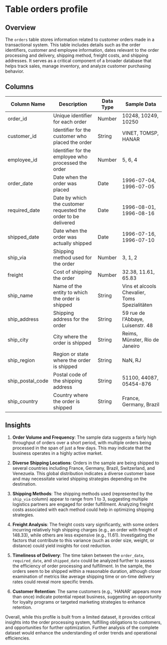 # Table orders profile

## Overview
The `orders` table stores information related to customer orders made in a transactional system. This table includes details such as the order identifiers, customer and employee information, dates relevant to the order processing and delivery, shipping method, freight costs, and shipping addresses. It serves as a critical component of a broader database that helps track sales, manage inventory, and analyze customer purchasing behavior.

## Columns

| Column Name           | Description                                                            | Data Type  | Sample Data                             |
|-----------------------|------------------------------------------------------------------------|------------|-----------------------------------------|
| order_id              | Unique identifier for each order                                       | Number     | 10248, 10249, 10250                    |
| customer_id           | Identifier for the customer who placed the order                       | String     | VINET, TOMSP, HANAR                    |
| employee_id           | Identifier for the employee who processed the order                    | Number     | 5, 6, 4                                 |
| order_date            | Date when the order was placed                                         | Date       | 1996-07-04, 1996-07-05                  |
| required_date         | Date by which the customer requested the order to be delivered         | Date       | 1996-08-01, 1996-08-16                  |
| shipped_date          | Date when the order was actually shipped                               | Date       | 1996-07-16, 1996-07-10                  |
| ship_via              | Shipping method used for the order                                     | Number     | 3, 1, 2                                 |
| freight               | Cost of shipping the order                                             | Number     | 32.38, 11.61, 65.83                     |
| ship_name             | Name of the entity to which the order is shipped                       | String     | Vins et alcools Chevalier, Toms Spezialitäten |
| ship_address          | Shipping address for the order                                         | String     | 59 rue de l'Abbaye, Luisenstr. 48      |
| ship_city             | City where the order is shipped                                        | String     | Reims, Münster, Rio de Janeiro          |
| ship_region           | Region or state where the order is shipped                            | String     | NaN, RJ                                 |
| ship_postal_code      | Postal code of the shipping address                                     | String     | 51100, 44087, 05454-876                 |
| ship_country          | Country where the order is shipped                                     | String     | France, Germany, Brazil                 |

## Insights
1. **Order Volume and Frequency**: The sample data suggests a fairly high throughput of orders over a short period, with multiple orders being processed in the span of just a few days. This may indicate that the business operates in a highly active market.

2. **Diverse Shipping Locations**: Orders in the sample are being shipped to several countries including France, Germany, Brazil, Switzerland, and Venezuela. This global distribution indicates a diverse customer base and may necessitate varied shipping strategies depending on the destination.

3. **Shipping Methods**: The shipping methods used (represented by the `ship_via` column) appear to range from 1 to 3, suggesting multiple logistics partners are engaged for order fulfillment. Analyzing freight costs associated with each method could help in optimizing shipping strategies.

4. **Freight Analysis**: The freight costs vary significantly, with some orders incurring relatively high shipping charges (e.g., an order with freight of 148.33), while others are less expensive (e.g., 11.61). Investigating the factors that contribute to this variance (such as order size, weight, or distance) could yield insights for cost reduction.

5. **Timeliness of Delivery**: The time taken between the `order_date`, `required_date`, and `shipped_date` could be analyzed further to assess the efficiency of order processing and fulfillment. In the sample, the orders seem to be shipped within a reasonable duration, although closer examination of metrics like average shipping time or on-time delivery rates could reveal more specific trends.

6. **Customer Retention**: The same customers (e.g., 'HANAR' appears more than once) indicate potential repeat business, suggesting an opportunity for loyalty programs or targeted marketing strategies to enhance retention.

Overall, while this profile is built from a limited dataset, it provides critical insights into the order processing system, fulfilling obligations to customers, and opportunities for further optimization. Further analysis of the complete dataset would enhance the understanding of order trends and operational efficiencies.